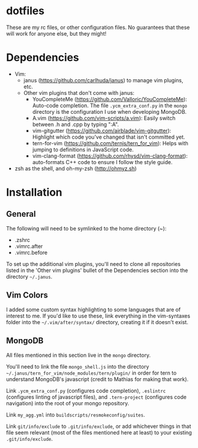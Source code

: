 # dotfiles
These are my rc files, or other configuration files. No guarantees that
these will work for anyone else, but they might!

Dependencies
============
* Vim:
    * janus (https://github.com/carlhuda/janus) to manage vim plugins,
      etc.
    * Other vim plugins that don't come with janus:
        * YouCompleteMe (https://github.com/Valloric/YouCompleteMe):
          Auto-code completion. The file `.ycm_extra_conf.py` in the
          `mongo` directory is the configuration I use when developing
          MongoDB.
        * A.vim (https://github.com/vim-scripts/a.vim): Easily switch
          between .h and .cpp by typing ":A".
        * vim-gitgutter (https://github.com/airblade/vim-gitgutter):
          Highlight which code you've changed that isn't committed yet.
        * tern-for-vim (https://github.com/ternjs/tern_for_vim): Helps
          with jumping to definitions in JavaScript code.
        * vim-clang-format (https://github.com/rhysd/vim-clang-format):
          auto-formats C++ code to ensure I follow the style guide.
* zsh as the shell, and oh-my-zsh (http://ohmyz.sh)

Installation
============
General
-------
The following will need to be symlinked to the home directory (~):
* .zshrc
* .vimrc.after
* .vimrc.before

To set up the additional vim plugins, you'll need to clone all
repositories listed in the 'Other vim plugins' bullet of the
Dependencies section into the directory `~/.janus`.

Vim Colors
----------
I added some custom syntax highlighting to some languages that are of
interest to me. If you'd like to use these, link everything in the
vim-syntaxes folder into the `~/.vim/after/syntax/` directory, creating
it if it doesn't exist.

MongoDB
-------
All files mentioned in this section live in the `mongo` directory.

You'll need to link the file `mongo_shell.js` into the directory
`~/.janus/tern_for_vim/node_modules/tern/plugin/` in order for tern to
understand MongoDB's javascript (credit to Mathias for making that
work).

Link `.ycm_extra_conf.py` (configures code completion), `.eslintrc`
(configures linting of javascript files), and `.tern-project`
(configures code navigation) into the root of your mongo repository.

Link `my_agg.yml` into `buildscripts/resmokeconfig/suites`.

Link `git/info/exclude` to `.git/info/exclude`, or add whichever things
in that file seem relevant (most of the files mentioned here at least)
to your existing `.git/info/exclude`.
